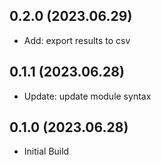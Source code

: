 ## 0.2.0 (2023.06.29)
- Add: export results to csv

## 0.1.1 (2023.06.28)
- Update: update module syntax

## 0.1.0 (2023.06.28)
- Initial Build
